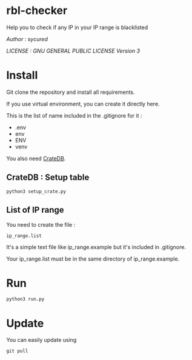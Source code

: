 # rbl-checker

Help you to check if any IP in your IP range is blacklisted

*Author : sycured*

*LICENSE : GNU GENERAL PUBLIC LICENSE Version 3*

# Install

Git clone the repository and install all requirements.

If you use virtual environment, you can create it directly here.

This is the list of name included in the .gitignore for it :

- .env
- env
- ENV
- venv

You also need [CrateDB](https://crate.io/download).


## CrateDB : Setup table

    python3 setup_crate.py

## List of IP range

You need to create the file :

    ip_range.list

It's a simple text file like ip_range.example but it's included in .gitignore.

Your ip_range.list must be in the same directory of ip_range.example.

# Run

    python3 run.py

# Update

You can easily update using

    git pull
